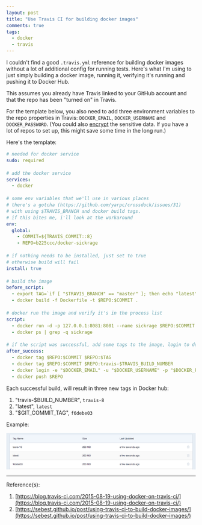 ```yaml
---
layout: post
title: "Use Travis CI for building docker images"
comments: true
tags: 
  - docker
  - travis
---
```


I couldn't find a good `.travis.yml` reference for building docker images without a lot of additional config for running tests.  Here's what I'm using to just simply building a docker image, running it, verifying it's running and pushing it to Docker Hub.
<!--more-->

This assumes you already have Travis linked to your GitHub account and that the repo has been "turned on" in Travis.

For the template below, you also need to add three environment variables to the repo properties in Travis: `DOCKER_EMAIL`, `DOCKER_USERNAME` and `DOCKER_PASSWORD`.  (You could also [encrypt](https://docs.travis-ci.com/user/encryption-keys/) the sensitive data.  If you have a lot of repos to set up, this might save some time in the long run.)

Here's the template:

~~~ yaml
# needed for docker service
sudo: required

# add the docker service
services:
  - docker

# some env variables that we'll use in various places
# there's a gotcha (https://github.com/yarpc/crossdock/issues/31) 
# with using $TRAVIS_BRANCH and docker build tags.  
# if this bites me, i'll look at the workaround
env:
  global:
    - COMMIT=${TRAVIS_COMMIT::8}
    - REPO=b225ccc/docker-sickrage

# if nothing needs to be installed, just set to true
# otherwise build will fail
install: true

# build the image
before_script:
  - export TAG=`if [ "$TRAVIS_BRANCH" == "master" ]; then echo "latest"; else echo $TRAVIS_BRANCH ; fi`
  - docker build -f Dockerfile -t $REPO:$COMMIT .

# docker run the image and verify it's in the process list
script:
  - docker run -d -p 127.0.0.1:8081:8081 --name sickrage $REPO:$COMMIT
  - docker ps | grep -q sickrage

# if the script was successful, add some tags to the image, login to docker and then push it
after_success:
  - docker tag $REPO:$COMMIT $REPO:$TAG
  - docker tag $REPO:$COMMIT $REPO:travis-$TRAVIS_BUILD_NUMBER
  - docker login -e "$DOCKER_EMAIL" -u "$DOCKER_USERNAME" -p "$DOCKER_PASSWORD"
  - docker push $REPO
~~~

Each successful build, will result in three new tags in Docker hub:

1. "travis-$BUILD_NUMBER", `travis-8`
2. "latest", `latest`
3. "$GIT\_COMMIT_TAG", `f6debe03`

Example:

  ![docker hub screenshot](/_imgs/2016-06-14-2.png)

---

Reference(s):

1. [https://blog.travis-ci.com/2015-08-19-using-docker-on-travis-ci/](https://blog.travis-ci.com/2015-08-19-using-docker-on-travis-ci/)
2. [https://sebest.github.io/post/using-travis-ci-to-build-docker-images/](https://sebest.github.io/post/using-travis-ci-to-build-docker-images/)

